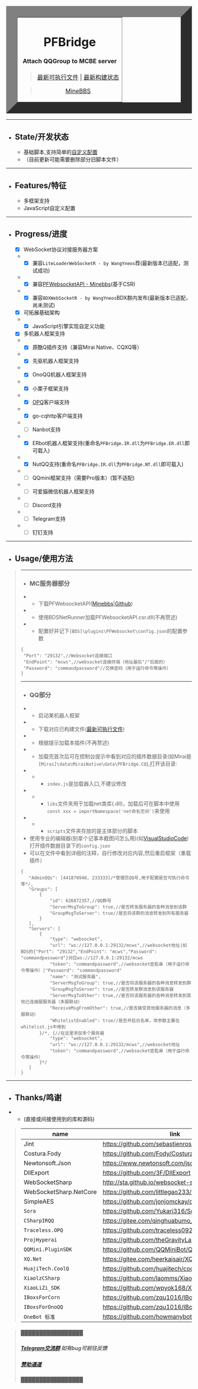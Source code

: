 <table border="30" align="center">
    <tr>
        <td>
            <div align="center">
                <h1>PFBridge</h1>
                    <h4>Attach QQGroup to MCBE server</h4>
            </div>
            <div align="center">
                <blockquote align="center">
                    <a href="https://github.com/littlegao233/PFBridge/releases">最新可执行文件</a>
                    <a>|</a>
                    <a href="https://dev.azure.com/gaoxinhong2004/PFBridge/_build?definitionId=2">最新构建状态</a>
                </blockquote>
                <blockquote align="center">
                    <a href="https://www.minebbs.com/resources/1975/">MineBBS</a>
                </blockquote>
            </div>
        </td>
    </tr>
</table>
<hr>

- ## State/开发状态
   - 基础脚本,支持简单的[自定义配置](#QQ部分)
   - （目前更新可能需要删除部分旧脚本文件）
---
- ## Features/特征
   - 多框架支持
   - JavaScript自定义配置
---
- ## Progress/进度
    - [x] WebSocket协议对接服务器方案
    - - [x] 兼容`LiteLoaderWebSocketR - by WangYneos`荐(最新版本已适配，测试成功)
    - - [x] 兼容[PFWebsocketAPI - Minebbs](https://www.minebbs.com/resources/1632/)(基于CSR)
    - - [x] 兼容`BDXWebSocketR - by WangYneos`BDX群内发布(最新版本已适配，尚未测试)
    - [x] 可拓展基础架构
    - - [x] JavaScript引擎实现自定义功能
    - [x] 多机器人框架支持
    - - [x] 原酷Q插件支持（兼容Mirai Native、CQXQ等）
    - - [x] 先驱机器人框架支持
    - - [X] OnoQQ机器人框架支持
    - - [X] 小栗子框架支持
    - - [x] [OPQ](https://github.com/OPQBOT/OPQ)客户端支持
    - - [x] go-cqhttp客户端支持
    - - [ ] Nanbot支持
    - - [X] ERbot机器人框架支持(重命名`PFBridge.IR.dll`为`PFBridge.ER.dll`即可载入)
    - - [x] NutQQ支持(重命名`PFBridge.IR.dll`为`PFBridge.NT.dll`即可载入)
    - - [ ] QQmini框架支持（需要Pro版本）(暂不适配)
    - - [ ] 可爱猫微信机器人框架支持
    - - [ ] Discord支持
    - - [ ] Telegram支持
    - - [ ] 钉钉支持
---
- ## Usage/使用方法
>---
>- ### MC服务器部分
>- - 下载PFWebsocketAPI([Minebbs](https://www.minebbs.com/>resources/csr-pfwebsocketapi.1632/)|[Github](https://github.>com/littlegao233/PFWebsocketAPI/releases))
>- - 使用BDSNetRunner加载PFWebsocketAPI.csr.dll(不再赘述)
>- - 配置好并记下`[BDS]\plugins\PFWebsocket\config.json`的配置参数
>``` jsonc
>{
>  "Port": "29132",//Websocket连接端口
>  "EndPoint": "mcws",//websocket连接终端（地址最后"/"后面的）
>  "Password": "commandpassword"//交换密码（用于运行命令等操作）
>}
>```
>---
>- ### QQ部分
>- - 启动某机器人框架
>- - 下载对应已构建文件(<a href="https://github.com/littlegao233/PFBridge/releases">最新可执行文件</a>)
>- - 根据提示加载本插件(不再赘述)
>- - 加载完首次后可在控制台提示中看到对应的插件数据目录(如Mirai是`[Mirai]\data\MiraiNative\data\PFBridge.CQ`),打开该目录:
>- - - `index.js`是加载器入口,不建议修改
>- - - `libs`文件夹用于加载net类库(.dll)，加载后可在脚本中使用`const xxx = importNamespace('net命名空间')`来使用
>- - - `scripts`文件夹存放的是主体部分的脚本
>- 使用专业的编辑器(别拿个记事本截图问怎么用)(如[VisualStudioCode](https://code.visualstudio.com/))打开插件数据目录下的`config.json`
>- 可以在文件中看到详细的注释，自行修改对应内容,然后重启框架（重载插件）
>```jsonc
>{
>    "AdminQQs": [441870948, 233333]/*管理员QQ号,用于配置是否可执行命令等*/,
>    "Groups": [
>        {
>            "id": 626872357,//QQ群号
>            "ServerMsgToGroup": true,//是否转发服务器的各种消息到该群
>            "GroupMsgToServer": true//是否将该群的消息转发到所有服务器
>        }
>    ],
>    "Servers": [
>        {
>            "type": "websocket",
>            "url": "ws://127.0.0.1:29132/mcws",//websocket地址|如BDS的{"Port": "29132","EndPoint": "mcws","Password": "commandpassword"}对应ws://127.0.0.1:29132/mcws
>            "token": "commandpassword",//websocket密匙串（用于运行命令等操作）|"Password": "commandpassword"
>            "name": "测试服务器",
>            "ServerMsgToGroup": true,//是否将该服务器的各种消息转发到群
>            "GroupMsgToServer": true,//是否转发群消息到该服务器
>            "ServerMsgToOther": true,//是否将该服务器的各种消息转发到其他已连接服服务器（多服联动）
>            "ReceiveMsgFromOther": true,//是否接受其他服务器的消息（多服联动）
>            "WhitelistEnabled": true//是否开启白名单，改参数主要在whitelist.js中用到
>        }/*, {//在这里添加多个服务器
>            "type": "websocket",
>            "url": "ws://127.0.0.1:29132/mcws",//websocket地址
>            "token": "commandpassword",//websocket密匙串（用于运行命令等操作）
>        }*/
>    ]
>}
>```
---
- ## Thanks/鸣谢
- - (直接或间接使用到的库和源码)
>| name | link |
>|  ----|----  |
>| Jint | https://github.com/sebastienros/jint |
>| Costura.Fody | https://github.com/Fody/Costura |
>| Newtonsoft.Json | https://www.newtonsoft.com/json |
>| DllExport | https://github.com/3F/DllExport |
>| WebSocketSharp | http://sta.github.io/websocket-sharp/ |
>| WebSocketSharp.NetCore | https://github.com/littlegao233/websocket-sharp |
>| SimpleAES | https://github.com/jonjomckay/dotnet-simpleaes |
>| `Sora` | https://github.com/Yukari316/Sora |
>| `CSharpIRQQ` | https://gitee.com/qinghuabumo_admin/CSharpIRQQ |
>| `Traceless.OPQ` | https://github.com/traceless0929/Traceless.OPQ |
>| `ProjHyperai` | https://github.com/theGravityLab/ProjHyperai |
>| `QQMini.PluginSDK` | https://github.com/QQMiniBot/QQMini.PluginSDK |
>| `XQ.Net` | https://gitee.com/heerkaisair/XQ.Net |
>| `HuajiTech.CoolQ` | https://github.com/huajitech/coolq-dotnet-sdk |
>| `XiaolzCSharp` | https://github.com/laomms/XiaolzCSharp |
>| `XiaoLiZi_SDK` | https://github.com/wpyok168/XiaoLiZi_SDK |
>| `IBoxsForCorn` | https://github.com/zqu1016/IBoxsForCorn |
>| `IBoxsForOnoQQ` | https://github.com/zqu1016/IBoxsForOnoQQ |
>| `OneBot 标准` | https://github.com/howmanybots/onebot |



>##### █████████████████
>##### [Telegram交流群](https://t.me/joinchat/TDe2w1ZgMVSw10vbugwg1w) 如有bug可前往反馈
>##### [赞助通道](https://afdian.net/@PF_littlegao233)
>##### █████████████████

